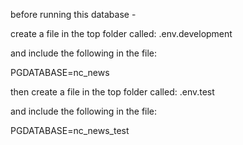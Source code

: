 before running this database -

create a file in the top folder called:
.env.development

and include the following in the file:

PGDATABASE=nc_news

then create a file in the top folder called:
.env.test

and include the following in the file:

PGDATABASE=nc_news_test
